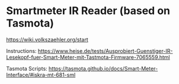 # Smartmeter IR Reader (based on Tasmota)

<https://wiki.volkszaehler.org/start>

Instructions: <https://www.heise.de/tests/Ausprobiert-Guenstiger-IR-Lesekopf-fuer-Smart-Meter-mit-Tastmota-Firmware-7065559.html>

Tasmota Scripts: <https://tasmota.github.io/docs/Smart-Meter-Interface/#iskra-mt-681-sml>
